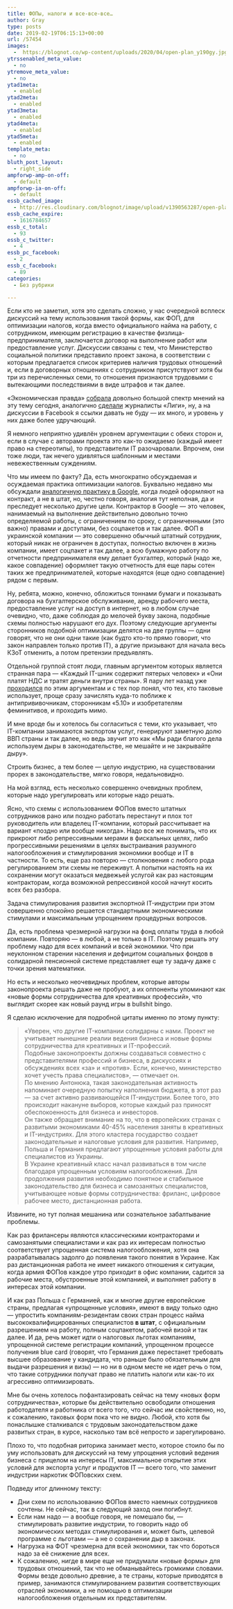 ```yaml
---
title: ФОПы, налоги и все-все-все…
author: Gray
type: posts
date: 2019-02-19T06:15:13+00:00
url: /57454
images:
  -  https://blognot.co/wp-content/uploads/2020/04/open-plan_y190gy.jpg
ytrssenabled_meta_value:
  - no
ytremove_meta_value:
  - no
ytad1meta:
  - enabled
ytad2meta:
  - enabled
ytad3meta:
  - enabled
ytad4meta:
  - enabled
ytad5meta:
  - enabled
template_meta:
  - no
bluth_post_layout:
  - right_side
ampforwp-amp-on-off:
  - default
ampforwp-ia-on-off:
  - default
essb_cached_image:
  - http://res.cloudinary.com/blognot/image/upload/v1390563287/open-plan_y190gy.jpg
essb_cache_expire:
  - 1616784657
essb_c_total:
  - 93
essb_c_twitter:
  - 4
essb_pc_facebook:
  - 2
essb_c_facebook:
  - 89
categories:
  - Без рубрики

---
```








Если кто не заметил, хотя это сделать сложно, у нас очередной всплеск дискуссий на тему использования такой формы, как ФОП, для оптимизации налогов, когда вместо официального найма на работу, с сотрудником, имеющим регистрацию в качестве физлица-предпринимателя, заключается договор на выполнение работ или предоставление услуг. Дискуссии связаны с тем, что Министерство социальной политики представило проект закона, в соответствии с которым предлагается список критериев наличия трудовых отношений и, если в договорных отношениях с сотрудником присутствуют хотя бы три из перечисленных семи, то отношения признаются трудовыми с вытекающими последствиями в виде штрафов и так далее.

&#171;Экономическая правда&#187; [собрала][1] довольно большой спектр мнений на эту тему сегодня, аналогично [сделали][2] журналисты &#171;Лиги&#187;, ну, а на дискуссии в Facebook я ссылки давать не буду — их много, и уровень у них даже более удручающий.

Я немного неприятно удивлён уровнем аргументации с обеих сторон и, если в случае с авторами проекта это как-то ожидаемо (каждый имеет право на стереотипы), то представители IT разочаровали. Впрочем, они тоже люди, так нечего удивляться шаблонным и местами невежественным суждениям.

Что мы имеем по факту? Да, есть многократно обсуждаемая и осуждаемая практика оптимизации налогов. Буквально недавно мы обсуждали [аналогичную практику в Google][3], когда людей оформляют на контракт, а не в штат, но, честно говоря, аналогия тут неполная, да и преследует несколько другие цели. Контрактор в Google — это человек, нанимаемый на выполнение действительно довольно точно определяемой работы, с ограничением по сроку, с ограниченными (это важно) правами и доступами, без соцпакетов и так далее. ФОП в украинской компании — это совершенно обычный штатный сотрудник, который никак не ограничен в доступах, полностью включен в жизнь компании, имеет соцпакет и так далее, а всю бумажную работу по отчетности предпринимателя ему делает бухгалтер, который (надо же, какое совпадение) оформляет такую отчетность для еще пары сотен таких же предпринимателей, которые находятся (еще одно совпадение) рядом с первым.

Ну, ребята, можно, конечно, обложиться тоннами бумаги и показывать договора на бухгалтерское обслуживание, аренду рабочего места, предоставление услуг на доступ в интернет, но в любом случае очевидно, что, даже соблюдая до мелочей букву закона, подобные схемы полностью нарушают его дух. Поэтому следующие аргументы сторонников подобной оптимизации делятся на две группы — одни говорят, что не они одни такие (как будто кто-то прямо говорит, что закон направлен только против IT), а другие призывают для начала весь КЗоТ отменить, а потом претензии предъявлять.

Отдельной группой стоят люди, главным аргументом которых является странная пара — &#171;Каждый IT-шник содержит пятерых человек&#187; и &#171;Они платят НДС и тратят деньги внутри страны&#187;. Я пару лет назад уже [проходился][4] по этим аргументам и с тех пор понял, что тех, кто таковые использует, проще сразу зачислять куда-то поближе к антипрививочникам, сторонникам &#171;5.10&#187; и изобретателям феминитивов, и проходить мимо.

И мне вроде бы и хотелось бы согласиться с теми, кто указывает, что IT-компании занимаются экспортом услуг, генерируют заметную долю ВВП страны и так далее, но ведь звучит это как &#171;Мы ради благого дела используем дыры в законодательстве, не мешайте и не закрывайте дыру&#187;.

Строить бизнес, а тем более — целую индустрию, на существовании прорех в законодательстве, мягко говоря, недальновидно. 

На мой взгляд, есть несколько совершенно очевидных проблем, которые надо урегулировать или которые надо решать.

Ясно, что схемы с использованием ФОПов вместо штатных сотрудников рано или поздно работать перестанут и плох тот руководитель или владелец IT-компании, который рассчитывает на вариант &#171;поздно или вообще никогда&#187;. Надо все же понимать, что их прикроют либо репрессивными мерами в фискальных целях, либо прогрессивными решениями в целях выстраивания разумного налогообложения и стимулирования экономики вообще и IT в частности. То есть, еще раз повторю — столкновения с любого рода регулированием эти схемы не переживут. А попытки настоять на их сохранении могут оказаться медвежьей услугой как раз настоящим контракторам, когда возможной репрессивной косой начнут косить всех без разбора.

Задача стимулирования развития экспортной IT-индустрии при этом совершенно спокойно решается стандартными экономическими стимулами и максимальным упрощением процедурных вопросов. 

Да, есть проблема чрезмерной нагрузки на фонд оплаты труда в любой компании. Повторяю — в любой, а не только в IT. Поэтому решать эту проблему надо для всех компаний и всей экономики. Что при неуклонном старении населения и дефицитом социальных фондов в солидарной пенсионной системе представляет еще ту задачу даже с точки зрения математики.

Но есть и несколько неочевидных проблем, которые авторы законопроекта решать даже не пробуют, а их оппоненты упоминают как &#171;новые формы сотрудничества для креативных профессий&#187;, что выглядит скорее как новый раунд игры в bullshit bingo.

Я сделаю исключение для подробной цитаты именно по этому пункту:

<blockquote class="wp-block-quote">
  <p>
    &#171;Уверен, что другие IT-компании солидарны с нами. Проект не учитывает нынешние реалии ведения бизнеса и новые формы сотрудничества для креативных и IT-профессий.<br />Подобные законопроекты должны создаваться совместно с представителями профессий и бизнеса, в дискуссиях и обсуждениях всех &#171;за&#187; и &#171;против&#187;. Если, конечно, министерство хочет учесть права специалистов&#187;, — отмечает он.<br />По мнению Антонюка, такая законодательная активность напоминает очередную попытку наполнения бюджета, в этот раз — за счет активно развивающейся IT-индустрии. Более того, это происходит накануне выборов, которые каждый раз приносят обеспокоенность для бизнеса и инвесторов.<br />Он также обращает внимание на то, что в европейских странах с развитыми экономиками 40-45% населения заняты в креативных и IT-индустриях. Для этого кластера государство создает законодательные и налоговые условия для развития. Например, Польша и Германия предлагают упрощенные условия работы для специалистов из Украины.<br />В Украине креативный класс начал развиваться в том числе благодаря упрощенным условиям налогообложения. Для продолжения развития необходимо понятное и стабильное законодательство для бизнеса и самозанятых специалистов, учитывающее новые формы сотрудничества: фриланс, цифровое рабочее место, дистанционная работа.
  </p>
</blockquote>

Извините, но тут полная мешанина или сознательное забалтывание проблемы. 

Как раз фрилансеры являются классическими контракторами и самозанятыми специалистами и как раз их интересам полностью соответствует упрощенная система налогообложения, хотя она разрабатывалась задолго до появления такого понятия в Украине. Как раз дистанционная работа не имеет никакого отношения к ситуации, когда армия ФОПов каждое утро приходит в офис компании, садится за рабочие места, обустроенные этой компанией, и выполняет работу в интересах этой компании. 

И как раз Польша с Германией, как и многие другие европейские страны, предлагая &#171;упрощенные условия&#187;, имеют в виду только одно — упростить компаниям-резидентам своих стран процесс найма высококвалифицированных специалистов **в штат**, с официальным разрешением на работу, полным соцпакетом, рабочей визой и так далее. И да, речь может идти о налоговых льготах компаниям, упрощенной системе регистрации компаний, упрощенном процессе получения blue card (говорят, что Германия даже перестанет требовать высшее образование у кандидата, что раньше было обязательным для выдачи разрешения и визы) — но ни в одном месте не идет речь о том, что такие сотрудники получат право не платить налоги или как-то их агрессивно оптимизировать.

Мне бы очень хотелось пофантазировать сейчас на тему &#171;новых форм сотрудничества&#187;, которые бы действительно освободили отношения работодателя и работника от всего того, что сейчас им свойственно, но, к сожалению, таковых форм пока что не видно. Любой, кто хотя бы понаслышке сталкивался с трудовым законодательством даже развитых стран, в курсе, насколько там всё непросто и зарегулировано. 

Плохо то, что подобная риторика занимает место, которое стоило бы по уму использовать для дискуссий на тему упрощения условий ведения бизнеса с прицелом на интересы IT, максимальное открытие этих условий для экспорта услуг и продуктов IT — всего того, что заменит индустрии наркотик ФОПовских схем.

Подведу итог длинному тексту:

  * Дни схем по использованию ФОПов вместо наемных сотрудников сочтены. Не сейчас, так в следующий заход они погибнут. 
  * Если нам надо — а вообще говоря, не помешало бы, — стимулировать развитие индустрии, то говорить надо об экономических методах стимулирования и, может быть, целевой программе с льготами — а не о сохранении дыр в законах.
  * Нагрузка на ФОТ чрезмерна для всей экономики, так что бороться надо за её снижение для всех.
  * К сожалению, нигде в мире еще не придумали &#171;новые формы&#187; для трудовых отношений, так что не обманывайтесь громкими словами. Формы везде довольно древние, а те страны, которые приводятся в пример, занимаются стимулированием развития соответствующих отраслей экономики, а не помощью в оптимизации налогообложения отдельным их представителям.

 [1]: https://www.epravda.com.ua/publications/2019/02/18/645355/
 [2]: https://tech.liga.net/technology/article/minsots-protiv-fopov-zastavyat-li-itshnikov-doplatit-nalogi
 [3]: https://blognot.co/57380
 [4]: https://blognot.co/13171